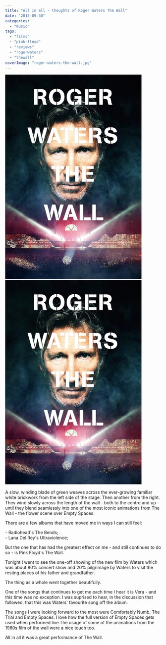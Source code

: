 ```yaml
---
title: "All in all - thoughts of Roger Waters The Wall"
date: "2015-09-30"
categories: 
  - "music"
tags: 
  - "films"
  - "pink-floyd"
  - "reviews"
  - "rogerwaters"
  - "thewall"
coverImage: "roger-waters-the-wall.jpg"
---
```


[![](images/roger-waters-the-wall.jpg)](images/roger-waters-the-wall.jpg)
[![](images/roger-waters-the-wall.jpg)](images/roger-waters-the-wall.jpg)

A slow, winding blade of green weaves across the ever-growing familiar white brickwork from the left side of the stage. Then another from the right. They wind slowly across the length of the wall - both to the centre and up - until they blend seamlessly into one of the most iconic animations from The Wall - the flower scene over Empty Spaces.

There are a few albums that have moved me in ways I can still feel: 

\- Radiohead's The Bends;  
\- Lana Del Rey's Ultraviolence;

But the one that has had the greatest effect on me - and still continues to do so - is Pink Floyd's The Wall.

Tonight I went to see the one-off showing of the new film by Waters which was about 80% concert show and 20% pilgrimage by Waters to visit the resting places of his father and grandfather.

The thing as a whole went together beautifully.

One of the songs that continues to get me each time I hear it is Vera - and this time was no exception. I was suprised to hear, in the discussion that followed, that this was Waters' favourite song off the album.

The songs I were looking forward to the most were Comfortably Numb, The Trial and Empty Spaces. I love how the full version of Empty Spaces gets used when performed live.The usage of some of the animations from the 1980s film of the wall were a nice touch too.

All in all it was a great performance of The Wall.
